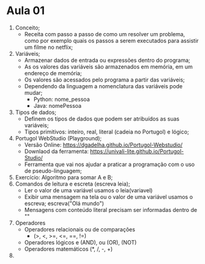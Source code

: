 # Aula 01

1. Conceito;
    * Receita com passo a passo de como um resolver um problema, como por exemplo quais os
      passos a serem executados para assistir um filme no netflix;
2. Variáveis;
    * Armazenar dados de entrada ou expressões dentro do programa;
    * As os valores das variáveis são armazenados em memória, em um endereço de memória;
    * Os valores são acessados pelo programa a partir das variáveis;
    * Dependendo da linguagem a nomenclatura das variáveis pode mudar;
        * Python: nome_pessoa
        * Java: nomePessoa
3. Tipos de dados;
   * Definem os tipos de dados que podem ser atribuídos as suas variáveis;
   * Tipos primitivos: inteiro, real, literal (cadeia no Portugol) e lógico;
4. Portugol WebStudio (Playground);
   * Versão Online: https://dgadelha.github.io/Portugol-Webstudio/
   * Downlaod da ferramenta: https://univali-lite.github.io/Portugol-Studio/
   * Ferramenta que vai nos ajudar a praticar a programação com o uso de pseudo-linguagem;
5. Exercício: Algoritmo para somar A e B;
6. Comandos de leitura e escreta (escreva leia);
   * Ler o valor de uma variável usamos o leia(variavel)
   * Exibir uma mensagem na tela ou o valor de uma variável usamos o escreva; escreva("Olá mundo")
   * Mensagens com conteúdo literal precisam ser informadas dentro de ""
7. Operadores
   * Operadores relacionais ou de comparações
      * (>, <, >=, <=, ==, !=)
   * Operadores lógicos e (AND), ou (OR), (NOT)
   * Operadores matemáticos (*, /, -, +)
8.

